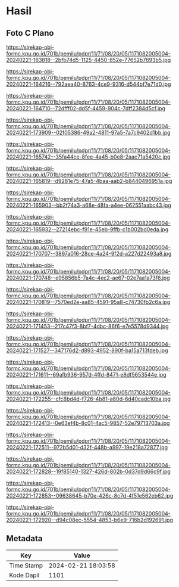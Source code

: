 # Hasil

## Foto C Plano

https://sirekap-obj-formc.kpu.go.id/701b/pemilu/pdpr/11/71/08/20/05/1171082005004-20240221-163818--2bfb74d5-1125-4450-852e-77652b7693b5.jpg

https://sirekap-obj-formc.kpu.go.id/701b/pemilu/pdpr/11/71/08/20/05/1171082005004-20240221-164216--792aea40-8763-4ce9-9316-d544bf7e71d0.jpg

https://sirekap-obj-formc.kpu.go.id/701b/pemilu/pdpr/11/71/08/20/05/1171082005004-20240221-164710--72dfff02-dd5f-4459-904c-7dff2384d5cf.jpg

https://sirekap-obj-formc.kpu.go.id/701b/pemilu/pdpr/11/71/08/20/05/1171082005004-20240221-173909--02f05386-49a2-4811-97a5-7a7c9402d1bb.jpg

https://sirekap-obj-formc.kpu.go.id/701b/pemilu/pdpr/11/71/08/20/05/1171082005004-20240221-165742--35fa44ce-8fee-4a45-b0e8-2aac71a5420c.jpg

https://sirekap-obj-formc.kpu.go.id/701b/pemilu/pdpr/11/71/08/20/05/1171082005004-20240221-165819--d9281e75-47a5-4baa-aab2-b8440496951a.jpg

https://sirekap-obj-formc.kpu.go.id/701b/pemilu/pdpr/11/71/08/20/05/1171082005004-20240221-165903--bb2f74a3-a68e-48fa-a4ee-062551aabc43.jpg

https://sirekap-obj-formc.kpu.go.id/701b/pemilu/pdpr/11/71/08/20/05/1171082005004-20240221-165932--27214ebc-f91e-45eb-9ffb-c1b002bd0eda.jpg

https://sirekap-obj-formc.kpu.go.id/701b/pemilu/pdpr/11/71/08/20/05/1171082005004-20240221-170707--3897a016-28ce-4a24-9f2d-a227d22493a8.jpg

https://sirekap-obj-formc.kpu.go.id/701b/pemilu/pdpr/11/71/08/20/05/1171082005004-20240221-170748--e95856b5-7a4c-4ec2-ae67-02e7aa1a73f6.jpg

https://sirekap-obj-formc.kpu.go.id/701b/pemilu/pdpr/11/71/08/20/05/1171082005004-20240221-170819--7570ed2e-aa85-4591-95a8-c74730fb2c6a.jpg

https://sirekap-obj-formc.kpu.go.id/701b/pemilu/pdpr/11/71/08/20/05/1171082005004-20240221-171453--217c47f3-8bf7-4dbc-86f6-e7e5578d9344.jpg

https://sirekap-obj-formc.kpu.go.id/701b/pemilu/pdpr/11/71/08/20/05/1171082005004-20240221-171527--347176d2-d893-4952-890f-ba15a713fdeb.jpg

https://sirekap-obj-formc.kpu.go.id/701b/pemilu/pdpr/11/71/08/20/05/1171082005004-20240221-171611--69afb936-957d-4ffd-8471-e8df5653544e.jpg

https://sirekap-obj-formc.kpu.go.id/701b/pemilu/pdpr/11/71/08/20/05/1171082005004-20240221-172255--cfc8bd4d-f726-4b81-a60d-6d40cadc10ba.jpg

https://sirekap-obj-formc.kpu.go.id/701b/pemilu/pdpr/11/71/08/20/05/1171082005004-20240221-172413--0e63ef4b-8c01-4ac5-9857-52e79713703a.jpg

https://sirekap-obj-formc.kpu.go.id/701b/pemilu/pdpr/11/71/08/20/05/1171082005004-20240221-172511--972b5d01-d32f-448b-a997-19e218a72877.jpg

https://sirekap-obj-formc.kpu.go.id/701b/pemilu/pdpr/11/71/08/20/05/1171082005004-20240221-172828--19f85140-1327-426d-802b-0d37d9d66c9f.jpg

https://sirekap-obj-formc.kpu.go.id/701b/pemilu/pdpr/11/71/08/20/05/1171082005004-20240221-172853--09638645-b70e-426c-8c7d-4f51e562eb62.jpg

https://sirekap-obj-formc.kpu.go.id/701b/pemilu/pdpr/11/71/08/20/05/1171082005004-20240221-172920--d94c08ec-5554-4853-b6e9-716b2d192691.jpg


## Metadata

| Key        | Value               |
| ---------- | ------------------- |
| Time Stamp | 2024-02-21 18:03:58 |
| Kode Dapil | 1101                |



